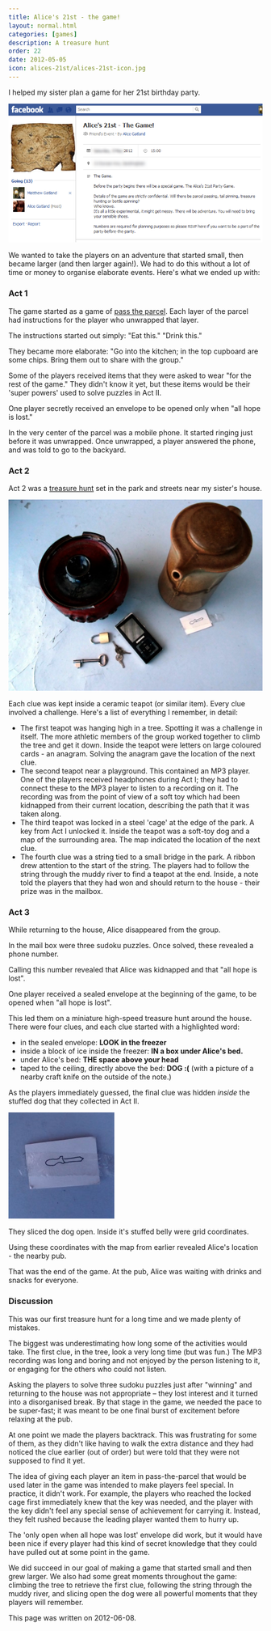 ```yaml
---
title: Alice's 21st - the game!
layout: normal.html
categories: [games]
description: A treasure hunt
order: 22
date: 2012-05-05
icon: alices-21st/alices-21st-icon.jpg
---
```


I helped my sister plan a game for her 21st birthday party.

<img src="alices-21st.png">

We wanted to take the players on an adventure that started small, then became larger (and then larger again!). We had to do this without a lot of time or money to organise elaborate events. Here's what we ended up with:

### Act 1 ###

The game started as a game of <a href="http://en.wikipedia.org/wiki/Pass_the_parcel">pass the parcel</a>. Each layer of the parcel had instructions for the player who unwrapped that layer.


The instructions started out simply: "Eat this." "Drink this."

They became more elaborate: "Go into the kitchen; in the top cupboard are some chips. Bring them out to share with the group."

Some of the players received items that they were asked to wear "for the rest of the game." They didn't know it yet, but these items would be their 'super powers' used to solve puzzles in Act II.

One player secretly received an envelope to be opened only when "all hope is lost."

In the very center of the parcel was a mobile phone. It started ringing just before it was unwrapped. Once unwrapped, a player answered the phone, and was told to go to the backyard.

### Act 2 ###


Act 2 was a <a href="http://en.wikipedia.org/wiki/Treasure_hunt_(game)">treasure hunt</a> set in the park and streets near my sister's house.

![Props](props.jpg)

Each clue was kept inside a ceramic teapot (or similar item). Every clue involved a challenge. Here's a list of everything I remember, in detail:

* The first teapot was hanging high in a tree. Spotting it was a challenge in itself. The more athletic members of the group worked together to climb the tree and get it down. Inside the teapot were letters on large coloured cards - an anagram. Solving the anagram gave the location of the next clue.
* The second teapot near a playground. This contained an MP3 player. One of the players received headphones during Act I; they had to connect these to the MP3 player to listen to a recording on it. The recording was from the point of view of a soft toy which had been kidnapped from their current location, describing the path that it was taken along.
* The third teapot was locked in a steel 'cage' at the edge of the park. A key from Act I unlocked it. Inside the teapot was a soft-toy dog and a map of the surrounding area. The map indicated the location of the next clue.
* The fourth clue was a string tied to a small bridge in the park. A ribbon drew attention to the start of the string. The players had to follow the string through the muddy river to find a teapot at the end. Inside, a note told the players that they had won and should return to the house - their prize was in the mailbox.

### Act 3 ###

While returning to the house, Alice disappeared from the group.

In the mail box were three sudoku puzzles. Once solved, these revealed a phone number.

Calling this number revealed that Alice was kidnapped and that "all hope is lost".

One player received a sealed envelope at the beginning of the game, to be opened when "all hope is lost".

This led them on a miniature high-speed treasure hunt around the house. There were four clues, and each clue started with a highlighted word:

* in the sealed envelope: <b>LOOK in the freezer</b>
* inside a block of ice inside the freezer: <b>IN a box under Alice's bed.</b>
* under Alice's bed: <b>THE space above your head</b>
* taped to the ceiling, directly above the bed: <b>DOG :(</b> (with a picture of a nearby craft knife on the outside of the note.)

As the players immediately guessed, the final clue was hidden <i>inside</i> the stuffed dog that they collected in Act II.


![knife time](knife.jpg)

They sliced the dog open. Inside it's stuffed belly were grid coordinates.

Using these coordinates with the map from earlier revealed Alice's location - the nearby pub.

That was the end of the game. At the pub, Alice was waiting with drinks and snacks for everyone.

### Discussion ###

This was our first treasure hunt for a long time and we made plenty of mistakes.

The biggest was underestimating how long some of the activities would take. The first clue, in the tree, look a very long time (but was fun.) The MP3 recording was long and boring and not enjoyed by the person listening to it, or engaging for the others who could not listen.

Asking the players to solve three sudoku puzzles just after "winning" and returning to the house was not appropriate – they lost interest and it turned into a disorganised break. By that stage in the game, we needed the pace to be super-fast; it was meant to be one final burst of excitement before relaxing at the pub.


At one point we made the players backtrack. This was frustrating for some of them, as they didn't like having to walk the extra distance and they had noticed the clue earlier (out of order) but were told that they were not supposed to find it yet.

The idea of giving each player an item in pass-the-parcel that would be used later in the game was intended to make players feel special. In practice, it didn't work. For example, the players who reached the locked cage first immediately knew that the key was needed, and the player with the key didn't feel any special sense of achievement for carrying it. Instead, they felt rushed because the leading player wanted them to hurry up.

The 'only open when all hope was lost' envelope did work, but it would have been nice if every player had this kind of secret knowledge that they could have pulled out at some point in the game.

We did succeed in our goal of making a game that started small and then grew larger. We also had some great moments throughout the game: climbing the tree to retrieve the first clue, following the string through the muddy river, and slicing open the dog were all powerful moments that they players will remember.

This page was written on 2012-06-08.
